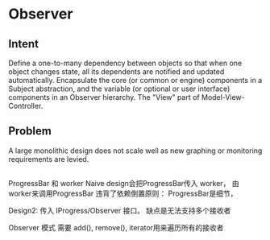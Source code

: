 # Observer

## Intent
Define a one-to-many dependency between objects so that when one object changes state, all its dependents are notified and updated automatically.
Encapsulate the core (or common or engine) components in a Subject abstraction, and the variable (or optional or user interface) components in an Observer hierarchy.
The "View" part of Model-View-Controller.

## Problem
A large monolithic design does not scale well as new graphing or monitoring requirements are levied.


##
ProgressBar 和 worker
Naive design会把ProgressBar传入 worker， 由 worker来调用ProgressBar
违背了依赖倒置原则： ProgressBar是细节，

Design2: 传入 IProgress/Observer 接口。 缺点是无法支持多个接收者

Observer 模式 需要 add(), remove(), iterator用来遍历所有的接收者



